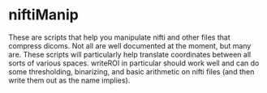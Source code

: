 # niftiManip
These are scripts that help you manipulate nifti and other files that compress dicoms. Not all are well documented at the moment, but many are. These scripts will particularly help translate coordinates between all sorts of various spaces. writeROI in particular should work well and can do some thresholding, binarizing, and basic arithmetic on nifti files (and then write them out as the name implies). 
